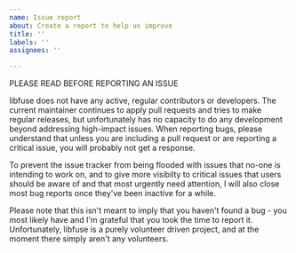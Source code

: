 ```yaml
---
name: Issue report
about: Create a report to help us improve
title: ''
labels: ''
assignees: ''

---
```


PLEASE READ BEFORE REPORTING AN ISSUE

libfuse does not have any active, regular contributors or developers.  The current maintainer continues to apply pull requests and tries to make regular releases, but unfortunately has no capacity to do any development beyond addressing high-impact issues. When reporting bugs, please understand that unless you are including a pull request or are reporting a critical issue, you will probably not get a response.

To prevent the issue tracker from being flooded with issues that no-one is intending to work on, and to give more visibilty to critical issues that users should be aware of and that most urgently need attention, I will also close most bug reports once they've been inactive for a while.

Please note that this isn't meant to imply that you haven't found a bug - you most likely have and I'm grateful that you took the time to report it. Unfortunately, libfuse is a purely volunteer driven project, and at the moment there simply aren't any volunteers.
